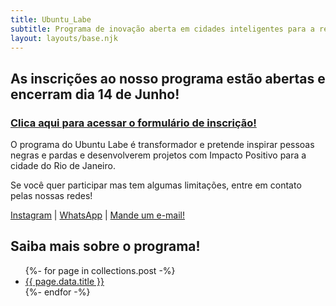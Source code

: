```yaml
---
title: Ubuntu_Labe
subtitle: Programa de inovação aberta em cidades inteligentes para a redução da desigualdade racial no Rio de Janeiro.
layout: layouts/base.njk
---
```


## As inscrições ao nosso programa estão abertas e encerram dia 14 de Junho! 
### [Clica aqui para acessar o formulário de inscrição!](https://docs.google.com/forms/d/e/1FAIpQLSd_HZLW_CTgWbgV8Bm4nCDupwNf6BIrVEwaI1LJUzrY_1dm_A/viewform)


O programa do Ubuntu Labe é transformador e pretende inspirar pessoas negras e pardas e desenvolverem projetos com Impacto Positivo para a cidade do Rio de Janeiro.

Se você quer participar mas tem algumas limitações, entre em contato pelas nossas redes! 

[Instagram](https://www.instagram.com/ubuntulabe/) | [WhatsApp](https://chat.whatsapp.com/FoFtt1Wwim2JnmnUeVCznn) | [Mande um e-mail!](mailto:ubuntulab@pet.coppe.ufrj.br)



## Saiba mais sobre o programa!

<ul class="listing">
{%- for page in collections.post -%}
  <li>
    <a href="{{ page.url }}">{{ page.data.title }}</a>
    <!-- <time datetime="{{ page.date }}">{{ page.date | dateDisplay("LLLL d, y") }}</time> -->
  </li>
{%- endfor -%}
</ul>




